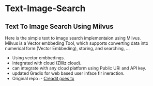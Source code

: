# Text-Image-Search
## Text To Image Search Using Milvus

Here is the simple text to image search implementaion using Milvus.
<br>
Milvus is a Vector embbeding Tool, which supports converting data into numerical form (Vector Embbeding), storing, and searching, ...
- Using vector embbedings.
- Integrated with cloud (Zilliz cloud).
- can integrate with any cloud platform using Public URI and API key.
- updated Gradio for web based user inface fir ineraction.
- Original repo :- <a href="https://github.com/towhee-io/examples/blob/main/image/text_image_search/README.md"> Creadit goes to </a>
